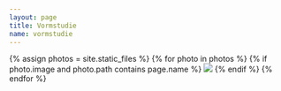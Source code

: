 ```yaml
---
layout: page
title: Vormstudie
name: vormstudie
---
```


{% assign photos = site.static_files %}
{% for photo in photos %}
  {% if photo.image and photo.path contains page.name %}
<img src="{{ photo.path }}" />
  {% endif %}
{% endfor %}
